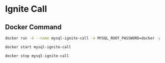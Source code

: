 # Ignite Call

## Docker Command

```bash
docker run -d --name mysql-ignite-call -e MYSQL_ROOT_PASSWORD=docker -p 3306:3306 mysql:latest

docker start mysql-ignite-call

docker stop mysql-ignite-call
```
